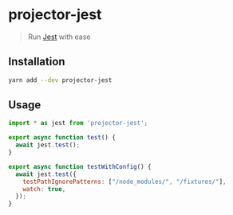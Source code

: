 # projector-jest

> Run [Jest](http://facebook.github.io/jest/) with ease

## Installation

```sh
yarn add --dev projector-jest
```

## Usage

```js
import * as jest from 'projector-jest';

export async function test() {
  await jest.test();
}

export async function testWithConfig() {
  await jest.test({
    testPathIgnorePatterns: ["/node_modules/", "/fixtures/"],
    watch: true,
  });
}
```
